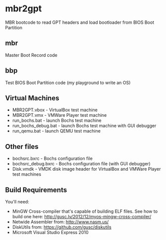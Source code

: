 mbr2gpt
=======

MBR bootcode to read GPT headers and load bootloader from BIOS Boot Partition

mbr
---

Master Boot Record code

bbp
---

Test BIOS Boot Partition code (my playground to write an OS)

Virtual Machines
----------------

* MBR2GPT.vbox - VirtualBox test machine
* MBR2GPT.vmx - VMWare Player test machine
* run_bochs.bat - launch Bochs test machine
* run_bochs_debug.bat - launch Bochs test machine with GUI debugger
* run_qemu.bat - launch QEMU test machine

Other files
-----------

* bochsrc.bxrc - Bochs configuration file
* bochsrc_debug.bxrc - Bochs configuration file (with GUI debugger)
* Disk.vmdk - VMDK disk image header for VirtualBox and VMWare Player test machines

Build Requirements
------------------

You'll need:
* MinGW Cross-compiler that's capable of building ELF files. See how to build one here: http://gusc.lv/2012/12/myos-mingw-cross-compiler/
* Netwide Assembler from: http://www.nasm.us/
* DiskUtils from: https://github.com/gusc/diskutils
* Microsoft Visual Studio Express 2010
